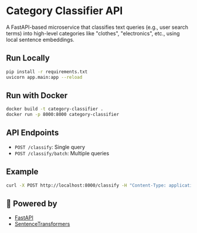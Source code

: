 
# Category Classifier API

A FastAPI-based microservice that classifies text queries (e.g., user search terms) into high-level categories like "clothes", "electronics", etc., using local sentence embeddings.

## Run Locally

```bash
pip install -r requirements.txt
uvicorn app.main:app --reload
```

## Run with Docker

```bash
docker build -t category-classifier .
docker run -p 8000:8000 category-classifier
```

## API Endpoints

- `POST /classify`: Single query
- `POST /classify/batch`: Multiple queries

## Example

```bash
curl -X POST http://localhost:8000/classify -H "Content-Type: application/json" -d '{"query": "red hoodie", "top_n": 2}'
```

## 🧠 Powered by

- [FastAPI](https://fastapi.tiangolo.com/)
- [SentenceTransformers](https://www.sbert.net/)
